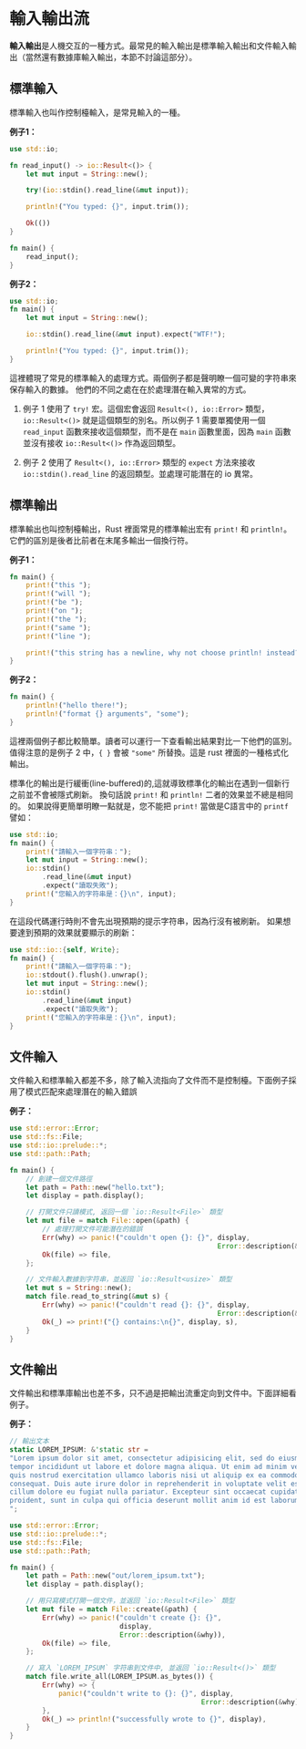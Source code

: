 # 輸入輸出流
**輸入輸出**是人機交互的一種方式。最常見的輸入輸出是標準輸入輸出和文件輸入輸出（當然還有數據庫輸入輸出，本節不討論這部分）。

## 標準輸入
標準輸入也叫作控制檯輸入，是常見輸入的一種。

**例子1：**

```rust
use std::io;

fn read_input() -> io::Result<()> {
    let mut input = String::new();

    try!(io::stdin().read_line(&mut input));

    println!("You typed: {}", input.trim());

    Ok(())
}

fn main() {
    read_input();
}
```

**例子2：**

```rust
use std::io;
fn main() {
    let mut input = String::new();

    io::stdin().read_line(&mut input).expect("WTF!");

    println!("You typed: {}", input.trim());
}
```

這裡體現了常見的標準輸入的處理方式。兩個例子都是聲明瞭一個可變的字符串來保存輸入的數據。
他們的不同之處在在於處理潛在輸入異常的方式。

1. 例子 1 使用了 `try!` 宏。這個宏會返回 `Result<(), io::Error>` 類型，`io::Result<()>` 就是這個類型的別名。所以例子 1 需要單獨使用一個 `read_input` 函數來接收這個類型，而不是在 `main` 函數里面，因為 `main` 函數並沒有接收 `io::Result<()>` 作為返回類型。

2. 例子 2 使用了 `Result<(), io::Error>` 類型的 `expect` 方法來接收 `io::stdin().read_line` 的返回類型。並處理可能潛在的 io 異常。

## 標準輸出
標準輸出也叫控制檯輸出，Rust 裡面常見的標準輸出宏有 `print!` 和 `println!`。它們的區別是後者比前者在末尾多輸出一個換行符。

**例子1：**

```rust
fn main() {
    print!("this ");
    print!("will ");
    print!("be ");
    print!("on ");
    print!("the ");
    print!("same ");
    print!("line ");

    print!("this string has a newline, why not choose println! instead?\n");
}
```

**例子2：**

```rust
fn main() {
    println!("hello there!");
    println!("format {} arguments", "some");
}
```

這裡兩個例子都比較簡單。讀者可以運行一下查看輸出結果對比一下他們的區別。
值得注意的是例子 2 中，`{ }` 會被 `"some"` 所替換。這是 rust 裡面的一種格式化輸出。

標準化的輸出是行緩衝(line-buffered)的,這就導致標準化的輸出在遇到一個新行之前並不會被隱式刷新。
換句話說  `print!` 和 `println!` 二者的效果並不總是相同的。
如果說得更簡單明瞭一點就是，您不能把 `print!` 當做是C語言中的 `printf` 譬如：

```rust
use std::io;
fn main() {
    print!("請輸入一個字符串：");
    let mut input = String::new();
    io::stdin()
        .read_line(&mut input)
        .expect("讀取失敗");
    print!("您輸入的字符串是：{}\n", input);
}
```

在這段代碼運行時則不會先出現預期的提示字符串，因為行沒有被刷新。
如果想要達到預期的效果就要顯示的刷新：

```rust
use std::io::{self, Write};
fn main() {
    print!("請輸入一個字符串：");
    io::stdout().flush().unwrap();
    let mut input = String::new();
    io::stdin()
        .read_line(&mut input)
        .expect("讀取失敗");
    print!("您輸入的字符串是：{}\n", input);
}
```

## 文件輸入

文件輸入和標準輸入都差不多，除了輸入流指向了文件而不是控制檯。下面例子採用了模式匹配來處理潛在的輸入錯誤

**例子：**

```rust
use std::error::Error;
use std::fs::File;
use std::io::prelude::*;
use std::path::Path;

fn main() {
    // 創建一個文件路徑
    let path = Path::new("hello.txt");
    let display = path.display();

    // 打開文件只讀模式, 返回一個 `io::Result<File>` 類型
    let mut file = match File::open(&path) {
        // 處理打開文件可能潛在的錯誤
        Err(why) => panic!("couldn't open {}: {}", display,
                                                   Error::description(&why)),
        Ok(file) => file,
    };

    // 文件輸入數據到字符串，並返回 `io::Result<usize>` 類型
    let mut s = String::new();
    match file.read_to_string(&mut s) {
        Err(why) => panic!("couldn't read {}: {}", display,
                                                   Error::description(&why)),
        Ok(_) => print!("{} contains:\n{}", display, s),
    }
}
```

## 文件輸出
文件輸出和標準庫輸出也差不多，只不過是把輸出流重定向到文件中。下面詳細看例子。

**例子：**

```rust
// 輸出文本
static LOREM_IPSUM: &'static str =
"Lorem ipsum dolor sit amet, consectetur adipisicing elit, sed do eiusmod
tempor incididunt ut labore et dolore magna aliqua. Ut enim ad minim veniam,
quis nostrud exercitation ullamco laboris nisi ut aliquip ex ea commodo
consequat. Duis aute irure dolor in reprehenderit in voluptate velit esse
cillum dolore eu fugiat nulla pariatur. Excepteur sint occaecat cupidatat non
proident, sunt in culpa qui officia deserunt mollit anim id est laborum.
";

use std::error::Error;
use std::io::prelude::*;
use std::fs::File;
use std::path::Path;

fn main() {
    let path = Path::new("out/lorem_ipsum.txt");
    let display = path.display();

    // 用只寫模式打開一個文件，並返回 `io::Result<File>` 類型
    let mut file = match File::create(&path) {
        Err(why) => panic!("couldn't create {}: {}",
                           display,
                           Error::description(&why)),
        Ok(file) => file,
    };

    // 寫入 `LOREM_IPSUM` 字符串到文件中, 並返回 `io::Result<()>` 類型
    match file.write_all(LOREM_IPSUM.as_bytes()) {
        Err(why) => {
            panic!("couldn't write to {}: {}", display,
                                               Error::description(&why))
        },
        Ok(_) => println!("successfully wrote to {}", display),
    }
}
```
